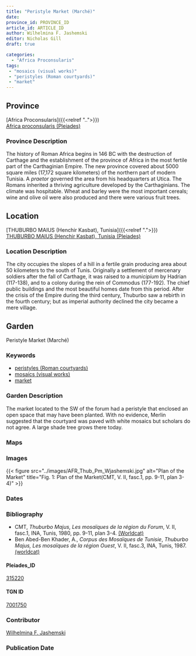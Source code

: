 ```yaml
---
title: "Peristyle Market (Marché)"
date:
province_id: PROVINCE_ID
article_id: ARTICLE_ID
author: Wilhelmina F. Jashemski
editor: Nicholas Gill
draft: true

categories:
  - "Africa Proconsularis"
tags:
 - "mosaics (visual works)"
 - "peristyles (Roman courtyards)"
 - "market"
---
```


## Province
[Africa Proconsularis]({{<relref "..">}}) \
[Africa proconsularis (Pleiades)](https://pleiades.stoa.org/places/991341)

### Province Description

The history of Roman Africa begins in 146 BC with the destruction of Carthage and the establishment of the province of Africa in the most fertile part of the Carthaginian Empire. The new province covered about 5000 square miles (17,172 square kilometers) of the northern part of modern Tunisia. A *praetor* governed the area from his headquarters at Utica. The Romans inherited a thriving agriculture developed by the Carthaginians. The climate was hospitable. Wheat and barley were the most important cereals; wine and olive oil were also produced and there were various fruit trees.

## Location
[THUBURBO MAIUS (Henchir Kasbat), Tunisia]({{<relref ".">}}) \
[THUBURBO MAIUS (Henchir Kasbat), Tunisia (Pleiades)](https://pleiades.stoa.org/places/315220)

### Location Description

The city occupies the slopes of a hill in a fertile grain producing area about 50 kilometers to the south of Tunis. Originally a settlement of mercenary soldiers after the fall of Carthage, it was raised to a *municipium* by Hadrian (117-138), and to a colony during the rein of Commodus (177-192). The chief public buildings and the most beautiful homes date from this period. After the crisis of the Empire during the third century, Thuburbo saw a rebirth in the fourth century; but as imperial authority declined the city became a mere village.

## Garden

Peristyle Market (Marché)

### Keywords

- [peristyles (Roman courtyards)](http://vocab.getty.edu/page/aat/300004029)
- [mosaics (visual works)](http://vocab.getty.edu/page/aat/300015342)
- [market](#)

### Garden Description

The market located to the SW of the forum had a peristyle that enclosed an open space that may have been planted. With no evidence, Merlin suggested that the courtyard was paved with white mosaics but scholars do not agree.  A large shade tree grows there today.

### Maps

### Images

{{< figure src="../images/AFR_Thub_Pm_Wjashemski.jpg" alt="Plan of the Market" title="Fig. 1: Plan of the Market(CMT, V.  II,  fasc.1, pp. 9-11, plan 3-4)" >}}

### Dates

### Bibliography

*  CMT,  *Thuburbo  Majus,  Les  mosaïques  de  la  région  du  Forum*,  V.  II,  fasc.1, INA, Tunis, 1980, pp. 9-11, plan 3-4. [(Worldcat)](http://www.worldcat.org/oclc/23232759)
* Ben Abed-Ben Khader, A., *Corpus des Mosaïques de Tunisie*, *Thuburbo Majus, Les mosaïques de la région Ouest*, V. II, fasc.3, INA, Tunis, 1987.[(worldcat)](http://www.worldcat.org/oclc/20058336)

#### Pleiades_ID

[315220](https://pleiades.stoa.org/places/315220)

#### TGN ID

[7001750](http://vocab.getty.edu/page/tgn/7001750)

### Contributor

[Wilhelmina F. Jashemski](http://worldcat.org/identities/lccn-n80037970/)
<!--add in orcid id and info-->

### Publication Date
